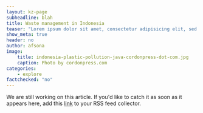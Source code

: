 ```yaml
---
layout: kz-page
subheadline: blah
title: Waste management in Indonesia
teaser: "Lorem ipsum dolor sit amet, consectetur adipisicing elit, sed do eiusmod tempor incididunt ut labore et dolore magna aliqua. Ut enim ad minim veniam, quis nostrud exercitation ullamco laboris nisi ut aliquip ex ea commodo consequat."
show_meta: true
header: no
author: afsona
image:
    title: indonesia-plastic-pollution-java-cordonpress-dot-com.jpg
    caption: Photo by cordonpress.com
categories:
    - explore
factchecked: "no"
---
```


We are still working on this article. If you'd like to catch it as soon as it appears here, add this <a href="https://samudra.world/feed.xml" target="_blank">link</a> to your RSS feed collector.
